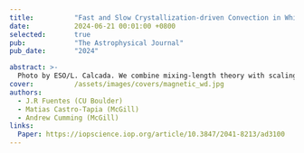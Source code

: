 ```yaml
---
title:          "Fast and Slow Crystallization-driven Convection in White Dwarfs"
date:           2024-06-21 00:01:00 +0800
selected:       true
pub:            "The Astrophysical Journal"
pub_date:       "2024"

abstract: >-
  Photo by ESO/L. Calcada. We combine mixing-length theory with scalings from magnetorotational convection to estimate the typical magnitude of the convective velocity and induced magnetic field for crystallization-driven convection in white dwarfs.
cover:          /assets/images/covers/magnetic_wd.jpg
authors:
  - J.R Fuentes (CU Boulder)
  - Matias Castro-Tapia (McGill)
  - Andrew Cumming (McGill)
links:
  Paper: https://iopscience.iop.org/article/10.3847/2041-8213/ad3100 
---
```

